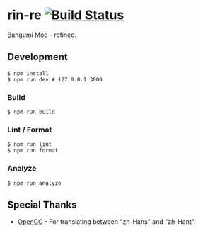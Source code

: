 # rin-re [![Build Status](https://circleci.com/gh/BangumiMoe/rin-re.svg?style=svg)](https://circleci.com/gh/BangumiMoe/rin-re)

Bangumi Moe - refined.

## Development

```shell
$ npm install
$ npm run dev # 127.0.0.1:3000
```

### Build

```shell
$ npm run build
```

### Lint / Format

```shell
$ npm run lint
$ npm run format
```

### Analyze

```shell
$ npm run analyze
```

## Special Thanks

* [OpenCC] - For translating between "zh-Hans" and "zh-Hant".

[opencc]: https://github.com/BYVoid/OpenCC
